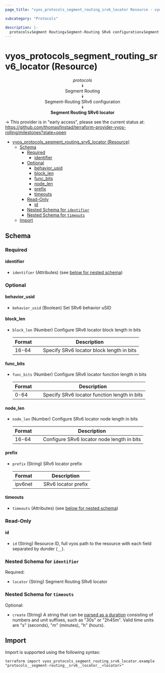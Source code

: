 ```yaml
---
page_title: "vyos_protocols_segment_routing_srv6_locator Resource - vyos"

subcategory: "Protocols"

description: |-
  protocols⯯Segment Routing⯯Segment-Routing SRv6 configuration⯯Segment Routing SRv6 locator
---
```


# vyos_protocols_segment_routing_srv6_locator (Resource)
<center>


*protocols*  
⯯  
Segment Routing  
⯯  
Segment-Routing SRv6 configuration  
⯯  
**Segment Routing SRv6 locator**


</center>

-> This provider is in "early access", please see the current status at: https://github.com/thomasfinstad/terraform-provider-vyos-rolling/milestones?state=open

<!--TOC-->

- [vyos_protocols_segment_routing_srv6_locator (Resource)](#vyos_protocols_segment_routing_srv6_locator-resource)
  - [Schema](#schema)
    - [Required](#required)
      - [identifier](#identifier)
    - [Optional](#optional)
      - [behavior_usid](#behavior_usid)
      - [block_len](#block_len)
      - [func_bits](#func_bits)
      - [node_len](#node_len)
      - [prefix](#prefix)
      - [timeouts](#timeouts)
    - [Read-Only](#read-only)
      - [id](#id)
    - [Nested Schema for `identifier`](#nested-schema-for-identifier)
    - [Nested Schema for `timeouts`](#nested-schema-for-timeouts)
  - [Import](#import)

<!--TOC-->

<!-- schema generated by tfplugindocs -->
## Schema

### Required

#### identifier
- `identifier` (Attributes) (see [below for nested schema](#nestedatt--identifier))

### Optional

#### behavior_usid
- `behavior_usid` (Boolean) Set SRv6 behavior uSID
#### block_len
- `block_len` (Number) Configure SRv6 locator block length in bits

    |  Format  &emsp;|  Description                                |
    |----------|---------------------------------------------|
    |  16-64   &emsp;|  Specify SRv6 locator block length in bits  |
#### func_bits
- `func_bits` (Number) Configure SRv6 locator function length in bits

    |  Format  &emsp;|  Description                                   |
    |----------|------------------------------------------------|
    |  0-64    &emsp;|  Specify SRv6 locator function length in bits  |
#### node_len
- `node_len` (Number) Configure SRv6 locator node length in bits

    |  Format  &emsp;|  Description                                 |
    |----------|----------------------------------------------|
    |  16-64   &emsp;|  Configure SRv6 locator node length in bits  |
#### prefix
- `prefix` (String) SRv6 locator prefix

    |  Format   &emsp;|  Description          |
    |-----------|-----------------------|
    |  ipv6net  &emsp;|  SRv6 locator prefix  |
#### timeouts
- `timeouts` (Attributes) (see [below for nested schema](#nestedatt--timeouts))

### Read-Only

#### id
- `id` (String) Resource ID, full vyos path to the resource with each field separated by dunder (`__`).

<a id="nestedatt--identifier"></a>
### Nested Schema for `identifier`

Required:

- `locator` (String) Segment Routing SRv6 locator


<a id="nestedatt--timeouts"></a>
### Nested Schema for `timeouts`

Optional:

- `create` (String) A string that can be [parsed as a duration](https://pkg.go.dev/time#ParseDuration) consisting of numbers and unit suffixes, such as &#34;30s&#34; or &#34;2h45m&#34;. Valid time units are &#34;s&#34; (seconds), &#34;m&#34; (minutes), &#34;h&#34; (hours).

## Import

Import is supported using the following syntax:

```shell
terraform import vyos_protocols_segment_routing_srv6_locator.example "protocols__segment-routing__srv6__locator__<locator>"
```
